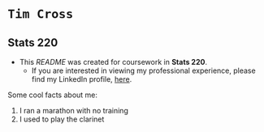 # `Tim Cross`
## Stats 220

* This *README* was created for coursework in **Stats 220**. 
    * If you are interested in viewing my professional experience, please find my LinkedIn profile, [here](https://www.linkedin.com/in/tim-cross-b4b99b1b8/). 






Some cool facts about me:
1. I ran a marathon with no training
2. I used to play the clarinet
